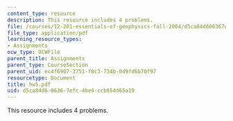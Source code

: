 ```yaml
---
content_type: resource
description: This resource includes 4 problems.
file: /courses/12-201-essentials-of-geophysics-fall-2004/d5ca84d606367efc4be4ccb854d65a19_hw5.pdf
file_type: application/pdf
learning_resource_types:
- Assignments
ocw_type: OCWFile
parent_title: Assignments
parent_type: CourseSection
parent_uid: ec4f6907-3751-f0c3-734b-0d9fd6b70f97
resourcetype: Document
title: hw5.pdf
uid: d5ca84d6-0636-7efc-4be4-ccb854d65a19
---
```

This resource includes 4 problems.

